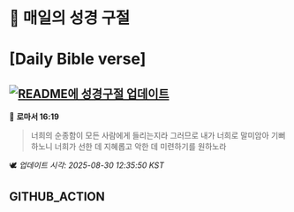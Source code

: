 # 🙏 매일의 성경 구절
# [Daily Bible verse]
## [![README에 성경구절 업데이트](https://github.com/DONGSUKA/first_test/actions/workflows/update-readme-bible.yml/badge.svg)](https://github.com/DONGSUKA/first_test/actions/workflows/update-readme-bible.yml)
<!-- START_BIBLE_VERSE -->
📖 **로마서 16:19**
> 너희의 순종함이 모든 사람에게 들리는지라 그러므로 내가 너희로 말미암아 기뻐하노니 너희가 선한 데 지혜롭고 악한 데 미련하기를 원하노라

🕊️ _업데이트 시각: 2025-08-30 12:35:50 KST_
  <!-- END_BIBLE_VERSE -->
## GITHUB_ACTION
